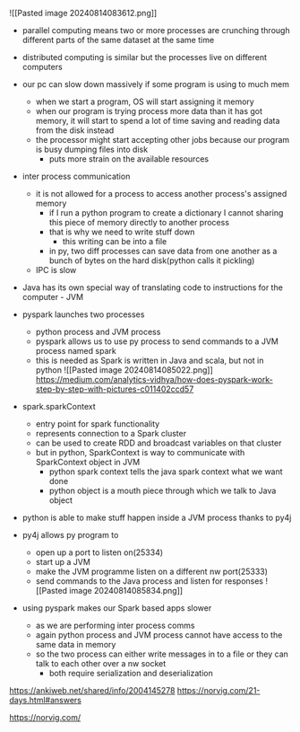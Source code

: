 ![[Pasted image 20240814083612.png]]

- parallel computing means two or more processes are crunching through different parts of the same dataset at the same time
- distributed computing is similar but the processes live on different computers
- our pc can slow down massively if some program is using to much mem
	- when we start a program, OS will start assigning it memory
	- when our program is trying process more data than it has got memory, it will start to spend a lot of time saving and reading data from the disk instead
	- the processor might start accepting other jobs because our program is busy dumping files into disk
		- puts more strain on the available resources
- inter process communication
	- it is not allowed for a process to access another process's assigned memory
		- if I run a python program to create a dictionary I cannot sharing this piece of memory directly to another process
		- that is why we need to write stuff down
			- this writing can be into a file
		- in py, two diff processes can save data from one another as a bunch of bytes on the hard disk(python calls it pickling)
	- IPC is slow
- Java has its own special way of translating code to instructions for the computer - JVM
- pyspark launches two processes
	- python process and JVM process
	- pyspark allows us to use py process to send commands to a JVM process named spark
	- this is needed as Spark is written in Java and scala, but not in python
![[Pasted image 20240814085022.png]]
https://medium.com/analytics-vidhya/how-does-pyspark-work-step-by-step-with-pictures-c011402ccd57

- spark.sparkContext
	- entry point for spark functionality
	- represents connection to a Spark cluster
	- can be used to create RDD and broadcast variables on that cluster
	- but in python, SparkContext is way to communicate with SparkContext object in JVM
		- python spark context tells the java spark context what we want done
		- python object is a mouth piece through which we talk to Java object
- python is able to make stuff happen inside a JVM process thanks to py4j
- py4j allows py program to
	- open up a port to listen on(25334)
	- start up a JVM
	- make the JVM programme listen on a different nw port(25333)
	- send commands to the Java process and listen for responses
![[Pasted image 20240814085834.png]]

- using pyspark makes our Spark based apps slower
	- as we are performing inter process comms
	- again python process and JVM process cannot have access to the same data in memory
	- so the two process can either write messages in to a file or they can talk to each other over a nw socket
		- both require serialization and deserialization

https://ankiweb.net/shared/info/2004145278
https://norvig.com/21-days.html#answers

https://norvig.com/